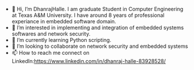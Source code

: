 - 👋 Hi, I’m DhanrajHalle. I am graduate Student in Computer Engineering at Texas A&M University. I have around 8 years of professional experiance in embedded software domain.
- 👀 I’m interested in implementing and integration of embedded systems softwares and network security.
- 🌱 I’m currently learning Python scripting.
- 💞️ I’m looking to collaborate on network security and embedded systems
- 📫 How to reach me connect on LinkedIn:https://www.linkedin.com/in/dhanraj-halle-83928528/

<!---
DhanrajHalle/DhanrajHalle is a ✨ special ✨ repository because its `README.md` (this file) appears on your GitHub profile.
You can click the Preview link to take a look at your changes.
--->
